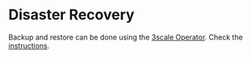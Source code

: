 # Disaster Recovery

Backup and restore can be done using the [3scale
Operator](https://github.com/3scale/3scale-operator). Check the
[instructions](https://github.com/3scale/3scale-operator/blob/master/doc/operator-backup-and-restore.md#3scale-installation-backup-and-restore-using-the-operator).
